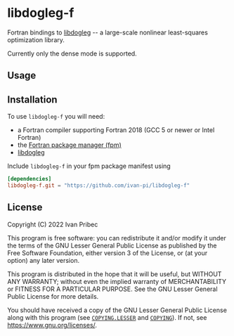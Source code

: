 # libdogleg-f

Fortran bindings to [libdogleg](https://github.com/dkogan/libdogleg) -- a large-scale nonlinear least-squares optimization library.

Currently only the dense mode is supported. 

## Usage


## Installation

To use `libdogleg-f` you will need:

* a Fortran compiler supporting Fortran 2018 (GCC 5 or newer or Intel Fortran)
* the [Fortran package manager (fpm)]()
* [libdogleg](https://github.com/dkogan/libdogleg)

Include `libdogleg-f` in your fpm package manifest using

```toml
[dependencies]
libdogleg-f.git = "https://github.com/ivan-pi/libdogleg-f"
```

## License

Copyright (C) 2022 Ivan Pribec

This program is free software: you can redistribute it and/or modify it under the terms of the GNU Lesser General Public License as published by the Free Software Foundation, either version 3 of the License, or (at your option) any later version.

This program is distributed in the hope that it will be useful, but WITHOUT ANY WARRANTY; without even the implied warranty of MERCHANTABILITY or FITNESS FOR A PARTICULAR PURPOSE. See the GNU Lesser General Public License for more details.

You should have received a copy of the GNU Lesser General Public License along with this program (see [`COPYING.LESSER`](./COPYING.LESSER) and [`COPYING`](./COPYING)). If not, see <https://www.gnu.org/licenses/>. 